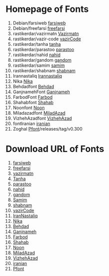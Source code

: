 # Homepage of Fonts

1.  Debian/farsiweb [farsiweb](https://packages.debian.org/sid/fonts-farsiweb)
2. Debian/freefarsi [freefarsi](https://packages.debian.org/sid/fonts-freefarsi)
3. rastikerdar/vazirmatn [Vazirmatn](https://github.com/rastikerdar/vazirmatn)
4. rastikerdar/vazir-code [vazirCode](https://github.com/rastikerdar/vazir-code-font)
5. rastikerdar/tanha [tanha](https://github.com/rastikerdar/tanha-font)
6. rastikerdar/parastoo [parastoo](https://github.com/rastikerdar/parastoo-font)
7.  rastikerdar/nahid [nahid](https://github.com/rastikerdar/nahid-font)
8.  rastikerdar/gandom [gandom](https://github.com/rastikerdar/gandom-font)
9.  rastikerdar/samim [samim](https://github.com/rastikerdar/samim-font)
10. rastikerdar/shabnam [shabnam](https://github.com/rastikerdar/shabnam-font)
11.  Irannastaliq [Irannastaliq](https://github.com/font-store/font-IranNastaliq)
12.  Nika [Nika](https://github.com/font-store/NikaFont)
13. Behdadfont [Behdad](https://github.com/font-store/BehdadFont)
14. GanjnamehFont [Ganjnameh](https://github.com/font-store/GanjnamehFont)
15. FarbodFont [Farbod](https://github.com/font-store/FarbodFont)
16. Shahabfont [Shahab](https://github.com/font-store/ShahabFont)
17.  Noonfont [Noon](https://github.com/font-store/NoonFont)
18.  Miladazadfont [MiladAzad](https://github.com/font-store/font-MiladAzad)
19.  VizhehAzadfont [VizhehAzad](https://github.com/font-store/font-VizhehAzad)
20. fontIranian [iranian](https://github.com/font-store/font-Iranian)
21.   Zoghal [Pfont](https://github.com/zoghal/pfont-1)/releases/tag/v0.300


# Download URL of Fonts

1. [farsiweb](http://deb.debian.org/debian/pool/main/f/fonts-farsiweb/fonts-farsiweb_0.4.dfsg.orig.tar.xz)
2. [freefarsi](http://deb.debian.org/debian/pool/main/f/fonts-freefarsi/fonts-freefarsi_1.0.0~beta1.orig.tar.bz2)
3. [vazirmatn](https://github.com/rastikerdar/vazirmatn/releases/download/v33.003/vazirmatn-v33.003.zip)
4. [Tanha](https://github.com/rastikerdar/tanha-font/releases/download/v0.10/tanha-font-v0.10.zip)
5. [parastoo](https://github.com/rastikerdar/parastoo-font/releases/download/v2.0.1/parastoo-font-v2.0.1.zip)
6. [nahid](https://github.com/rastikerdar/nahid-font/releases/download/v0.3.0/nahid-font-v0.3.0.zip)
7.  [gandom](https://github.com/rastikerdar/gandom-font/releases/download/v0.8/gandom-font-v0.8.zip)
8. [Samim](https://github.com/rastikerdar/samim-font/releases/download/v4.0.5/samim-font-v4.0.5.zip)
9. [shabnam](https://github.com/rastikerdar/shabnam-font/releases/download/v5.0.1/shabnam-font-v5.0.1.zip)
10. [vazirCode](https://github.com/rastikerdar/vazir-code-font/releases/download/v1.1.2/vazir-code-font-v1.1.2.zip)
11.  [IranNastaliq](https://github.com/font-store/font-IranNastaliq/releases/download/v1/font-IranNastaliq-1.zip)
12. [Nika](https://github.com/font-store/NikaFont/releases/download/v1.0.0/nika.v1.0.0.zip)
13. [Behdad](https://github.com/font-store/BehdadFont/releases/download/1.0.0/Behdad-1.0.0.zip)
14. [Ganjnameh](https://github.com/font-store/GanjnamehFont/releases/download/v0.0.4/pack.0.0.4.zip)
15. [Farbod](https://github.com/font-store/FarbodFont/releases/download/v3.2.5/Farbod-3.2.5.zip)
16. [Shahab](https://github.com/font-store/ShahabFont/releases/download/v0.0.2/pack.0.0.2.zip)
17.  [Noon](https://github.com/font-store/NoonFont/releases/download/0.9.0/Noon_0-9-0.zip)
18.  [MiladAzad](https://github.com/font-store/font-MiladAzad/archive/59f634e/font-MiladAzad-59f634e.tar.gz)
19.  [VizhehAzad](https://github.com/font-store/font-VizhehAzad/archive/e82a39f/font-VizhehAzad-e82a39f.tar.gz)
20. [iranian](https://github.com/font-store/font-Iranian/archive/dbce4f0/font-iranian-dbce4f0.tar.gz)
21.  [Pfont](https://github.com/zoghal/pfont-1/releases/tag/v0.300)
